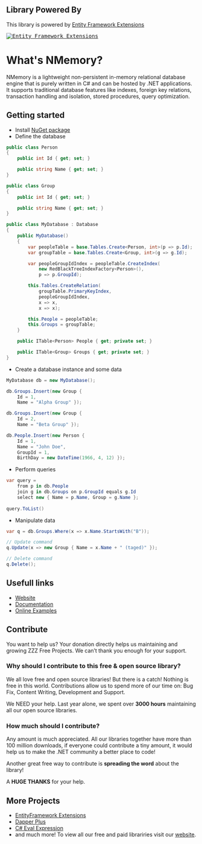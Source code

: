 ## Library Powered By

This library is powered by [Entity Framework Extensions](https://entityframework-extensions.net/?z=github&y=entityframework-plus)

<a href="https://entityframework-extensions.net/?z=github&y=nmemory">
<kbd>
<img src="https://zzzprojects.github.io/images/logo/entityframework-extensions-pub.jpg" alt="Entity Framework Extensions" />
</kbd>
</a>

# What's NMemory?
NMemory is a lightweight non-persistent in-memory relational database engine that is purely written in C# and can be hosted by .NET applications. It supports
traditional database features like indexes, foreign key relations, transaction handling and isolation, stored procedures, query optimization.

## Getting started
* Install [NuGet package](https://www.nuget.org/packages/NMemory)
* Define the database

```csharp
public class Person
{
    public int Id { get; set; }

    public string Name { get; set; }
}

public class Group
{
    public int Id { get; set; }

    public string Name { get; set; }
}

public class MyDatabase : Database
{
    public MyDatabase()
    {
        var peopleTable = base.Tables.Create<Person, int>(p => p.Id);
        var groupTable = base.Tables.Create<Group, int>(g => g.Id);

        var peopleGroupIdIndex = peopleTable.CreateIndex(
            new RedBlackTreeIndexFactory<Person>(), 
            p => p.GroupId);

        this.Tables.CreateRelation(
            groupTable.PrimaryKeyIndex, 
            peopleGroupIdIndex, 
            x => x, 
            x => x);

        this.People = peopleTable;
        this.Groups = groupTable;
    }

    public ITable<Person> People { get; private set; }

    public ITable<Group> Groups { get; private set; }
}
```

* Create a database instance and some data

```csharp
MyDatabase db = new MyDatabase();

db.Groups.Insert(new Group { 
    Id = 1, 
    Name = "Alpha Group" });

db.Groups.Insert(new Group { 
    Id = 2, 
    Name = "Beta Group" });

db.People.Insert(new Person { 
    Id = 1, 
    Name = "John Doe", 
    GroupId = 1, 
    BirthDay = new DateTime(1966, 4, 12) });
```

* Perform queries

```csharp
var query =
    from p in db.People
    join g in db.Groups on p.GroupId equals g.Id
    select new { Name = p.Name, Group = g.Name };
    
query.ToList()
```

* Manipulate data

```csharp
var q = db.Groups.Where(x => x.Name.StartsWith("B"));

// Update command
q.Update(x => new Group { Name = x.Name + " (taged)" });

// Delete command
q.Delete();
```

## Usefull links

- [Website](https://nmemory.net/)
- [Documentation](https://nmemory.net/overview)
- [Online Examples](https://nmemory.net/online-examples) 

## Contribute

You want to help us? 
Your donation directly helps us maintaining and growing ZZZ Free Projects. We can’t thank you enough for your support.

### Why should I contribute to this free & open source library?
We all love free and open source libraries!
But there is a catch! Nothing is free in this world.
Contributions allow us to spend more of our time on: Bug Fix, Content Writing, Development and Support.

We NEED your help. Last year alone, we spent over **3000 hours** maintaining all our open source libraries.

### How much should I contribute?
Any amount is much appreciated. All our libraries together have more than 100 million downloads, if everyone could contribute a tiny amount, it would help us to make the .NET community a better place to code!

Another great free way to contribute is  **spreading the word** about the library!
 
A **HUGE THANKS** for your help.

## More Projects

- [EntityFramework Extensions](https://entityframework-extensions.net/)
- [Dapper Plus](https://dapper-plus.net/)
- [C# Eval Expression](https://eval-expression.net/)
- and much more! 
To view all our free and paid librariries visit our [website](https://zzzprojects.com/).
